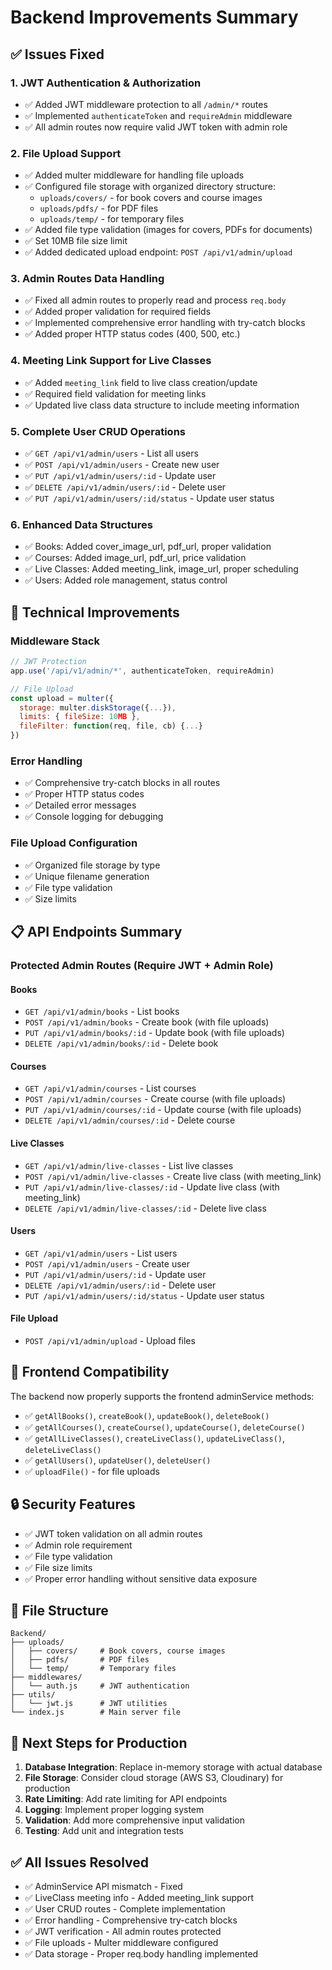 # Backend Improvements Summary

## ✅ Issues Fixed

### 1. **JWT Authentication & Authorization**
- ✅ Added JWT middleware protection to all `/admin/*` routes
- ✅ Implemented `authenticateToken` and `requireAdmin` middleware
- ✅ All admin routes now require valid JWT token with admin role

### 2. **File Upload Support**
- ✅ Added multer middleware for handling file uploads
- ✅ Configured file storage with organized directory structure:
  - `uploads/covers/` - for book covers and course images
  - `uploads/pdfs/` - for PDF files
  - `uploads/temp/` - for temporary files
- ✅ Added file type validation (images for covers, PDFs for documents)
- ✅ Set 10MB file size limit
- ✅ Added dedicated upload endpoint: `POST /api/v1/admin/upload`

### 3. **Admin Routes Data Handling**
- ✅ Fixed all admin routes to properly read and process `req.body`
- ✅ Added proper validation for required fields
- ✅ Implemented comprehensive error handling with try-catch blocks
- ✅ Added proper HTTP status codes (400, 500, etc.)

### 4. **Meeting Link Support for Live Classes**
- ✅ Added `meeting_link` field to live class creation/update
- ✅ Required field validation for meeting links
- ✅ Updated live class data structure to include meeting information

### 5. **Complete User CRUD Operations**
- ✅ `GET /api/v1/admin/users` - List all users
- ✅ `POST /api/v1/admin/users` - Create new user
- ✅ `PUT /api/v1/admin/users/:id` - Update user
- ✅ `DELETE /api/v1/admin/users/:id` - Delete user
- ✅ `PUT /api/v1/admin/users/:id/status` - Update user status

### 6. **Enhanced Data Structures**
- ✅ Books: Added cover_image_url, pdf_url, proper validation
- ✅ Courses: Added image_url, pdf_url, price validation
- ✅ Live Classes: Added meeting_link, image_url, proper scheduling
- ✅ Users: Added role management, status control

## 🔧 Technical Improvements

### **Middleware Stack**
```javascript
// JWT Protection
app.use('/api/v1/admin/*', authenticateToken, requireAdmin)

// File Upload
const upload = multer({
  storage: multer.diskStorage({...}),
  limits: { fileSize: 10MB },
  fileFilter: function(req, file, cb) {...}
})
```

### **Error Handling**
- ✅ Comprehensive try-catch blocks in all routes
- ✅ Proper HTTP status codes
- ✅ Detailed error messages
- ✅ Console logging for debugging

### **File Upload Configuration**
- ✅ Organized file storage by type
- ✅ Unique filename generation
- ✅ File type validation
- ✅ Size limits

## 📋 API Endpoints Summary

### **Protected Admin Routes (Require JWT + Admin Role)**

#### Books
- `GET /api/v1/admin/books` - List books
- `POST /api/v1/admin/books` - Create book (with file uploads)
- `PUT /api/v1/admin/books/:id` - Update book (with file uploads)
- `DELETE /api/v1/admin/books/:id` - Delete book

#### Courses
- `GET /api/v1/admin/courses` - List courses
- `POST /api/v1/admin/courses` - Create course (with file uploads)
- `PUT /api/v1/admin/courses/:id` - Update course (with file uploads)
- `DELETE /api/v1/admin/courses/:id` - Delete course

#### Live Classes
- `GET /api/v1/admin/live-classes` - List live classes
- `POST /api/v1/admin/live-classes` - Create live class (with meeting_link)
- `PUT /api/v1/admin/live-classes/:id` - Update live class (with meeting_link)
- `DELETE /api/v1/admin/live-classes/:id` - Delete live class

#### Users
- `GET /api/v1/admin/users` - List users
- `POST /api/v1/admin/users` - Create user
- `PUT /api/v1/admin/users/:id` - Update user
- `DELETE /api/v1/admin/users/:id` - Delete user
- `PUT /api/v1/admin/users/:id/status` - Update user status

#### File Upload
- `POST /api/v1/admin/upload` - Upload files

## 🚀 Frontend Compatibility

The backend now properly supports the frontend adminService methods:
- ✅ `getAllBooks()`, `createBook()`, `updateBook()`, `deleteBook()`
- ✅ `getAllCourses()`, `createCourse()`, `updateCourse()`, `deleteCourse()`
- ✅ `getAllLiveClasses()`, `createLiveClass()`, `updateLiveClass()`, `deleteLiveClass()`
- ✅ `getAllUsers()`, `updateUser()`, `deleteUser()`
- ✅ `uploadFile()` - for file uploads

## 🔒 Security Features

- ✅ JWT token validation on all admin routes
- ✅ Admin role requirement
- ✅ File type validation
- ✅ File size limits
- ✅ Proper error handling without sensitive data exposure

## 📁 File Structure
```
Backend/
├── uploads/
│   ├── covers/     # Book covers, course images
│   ├── pdfs/       # PDF files
│   └── temp/       # Temporary files
├── middlewares/
│   └── auth.js     # JWT authentication
├── utils/
│   └── jwt.js      # JWT utilities
└── index.js        # Main server file
```

## 🎯 Next Steps for Production

1. **Database Integration**: Replace in-memory storage with actual database
2. **File Storage**: Consider cloud storage (AWS S3, Cloudinary) for production
3. **Rate Limiting**: Add rate limiting for API endpoints
4. **Logging**: Implement proper logging system
5. **Validation**: Add more comprehensive input validation
6. **Testing**: Add unit and integration tests

## ✅ All Issues Resolved

- ✅ AdminService API mismatch - Fixed
- ✅ LiveClass meeting info - Added meeting_link support
- ✅ User CRUD routes - Complete implementation
- ✅ Error handling - Comprehensive try-catch blocks
- ✅ JWT verification - All admin routes protected
- ✅ File uploads - Multer middleware configured
- ✅ Data storage - Proper req.body handling implemented
